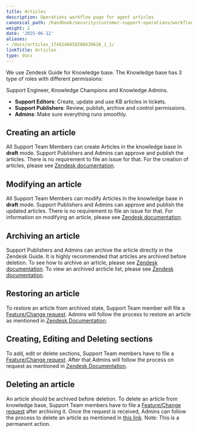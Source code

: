 ```yaml
---
title: Articles
description: Operations workflow page for agent articles
canonical_path: /handbook/security/customer-support-operations/workflows/zendesk/articles
weight: 2
date: '2025-06-12'
aliases:
- /docs/articles_1748146058206639628_1_1/
linkTitle: Articles
type: docs
---
```


We use Zendesk Guide for Knowledge base. The Knowledge base has 3 type of roles with different permissions:

Support Engineer, Knowledge Champions and Knowledge Admins.

- **Support Editors**: Create, update and use KB articles in tickets.
- **Support Publishers**: Review, publish, archive and control permissions.
- **Admins**: Make sure everything runs smoothly.

## Creating an article

All Support Team Members can create Articles in the knowledge base in **draft** mode. Support Publishers and Admins
can approve and publish the articles. There is no requirement to file an issue for that. 
For the creation of articles, please see [Zendesk documentation](https://support.zendesk.com/hc/en-us/articles/4408839258778-Creating-and-editing-articles-in-the-knowledge-base#topic_bpt_tdq_cy).

## Modifying an article

All Support Team Members can modify Articles in the knowledge base in **draft** mode. Support Publishers and Admins can approve and publish the updated articles. There is no requirement to file an issue for that.
For information on modifying an article, please see [Zendesk documentation](https://support.zendesk.com/hc/en-us/articles/4408839258778-Creating-and-editing-articles-in-the-knowledge-base#topic_1rt_tdq_cy).

## Archiving an article

Support Publishers and Admins can archive the article directly in the Zendesk Guide.
It is highly recommended that articles are archived before deletion. To see how to archive an article, please see 
[Zendesk documentation](https://support.zendesk.com/hc/en-us/articles/4408838947738-Archiving-an-article-to-move-it-out-of-your-knowledge-base).
To view an archived arcticle list, please see 
[Zendesk documentation](https://support.zendesk.com/hc/en-us/articles/4408822193434-Viewing-and-restoring-archived-articles).

## Restoring an article

To restore an article from archived state, Support Team member will file a 
[Feature/Change request](https://gitlab.com/gitlab-com/gl-security/corp/cust-support-ops/issue-tracker/-/issues/new?description_template=Feature). 
Admins will follow the process to restore an article as mentioned in
[Zendesk Documentation](https://support.zendesk.com/hc/en-us/articles/4408822193434-Viewing-and-restoring-archived-articles#topic_1j3_5vp_cy).

## Creating, Editing and Deleting sections

To add, edit or delete sections, Support Team members have to file a 
[Feature/Change request](https://gitlab.com/gitlab-com/gl-security/corp/cust-support-ops/issue-tracker/-/issues/new?description_template=Feature). 
After that Admins will follow the process on request as mentioned in 
[Zendesk Documentation](https://support.zendesk.com/hc/en-us/articles/4408845897370-Organizing-knowledge-base-content-in-categories-and-sections).

## Deleting an article

An article should be archived before deletion. To delete an article from knowledge base, Support Team members have to file a 
[Feature/Change request](https://gitlab.com/gitlab-com/gl-security/corp/cust-support-ops/issue-tracker/-/issues/new?description_template=Feature) after archiving it.
Once the request is received, Admins can follow the process to delete an article as mentioned in 
[this link](https://support.zendesk.com/hc/en-us/articles/4408832480154-Permanently-deleting-a-knowledge-base-article).
Note: This is a permanent action.
